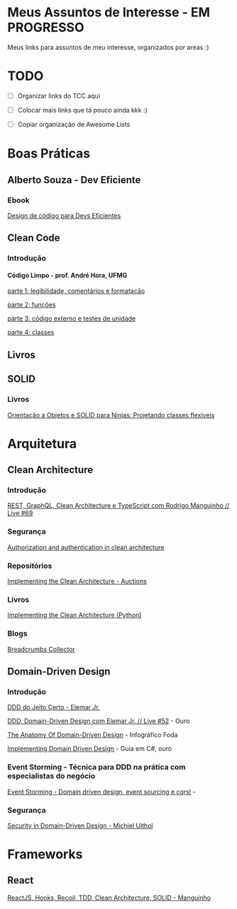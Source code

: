 # Meus Assuntos de Interesse - EM PROGRESSO
Meus links para assuntos de meu interesse, organizados por areas :)

# TODO
- [ ] Organizar links do TCC aqui 
- [ ] Colocar mais links que tá pouco ainda kkk :)
- [ ] Copiar organização de Awesome Lists


# Boas Práticas

## Alberto Souza - Dev Eficiente
### Ebook
[Design de código para 
Devs Eficientes](https://deveficiente.com/ebook)

## Clean Code

### Introdução
#### Código Limpo - prof. André Hora, UFMG

[parte 1: legibilidade, comentários e formatação](https://homepages.dcc.ufmg.br/~andrehora/teaching/es2/8-codigo-limpo-parte-1.pdf)

[parte 2: funções](https://homepages.dcc.ufmg.br/~andrehora/teaching/es2/9-codigo-limpo-parte-2.pdf)

[parte 3: código externo e testes de unidade](https://homepages.dcc.ufmg.br/~andrehora/teaching/es2/10-codigo-limpo-parte-3.pdf)

[parte 4: classes](https://homepages.dcc.ufmg.br/~andrehora/teaching/es2/11-codigo-limpo-parte-4.pdf)

## Livros


## SOLID

### Livros

[Orientação a Objetos e SOLID para Ninjas: Projetando classes flexíveis ](https://www.casadocodigo.com.br/products/livro-oo-solid)
# Arquitetura
## Clean Architecture

### Introdução

[REST, GraphQL, Clean Architecture e TypeScript com Rodrigo Manguinho // Live #69](https://www.youtube.com/watch?v=P0gpCCA8ZPs)

### Segurança
[Authorization and authentication in clean architecture](https://lessthan12ms.com/authorization-and-authentication-in-clean-architecture.html#authorization)

### Repositórios

[Implementing the Clean Architecture - Auctions](https://github.com/Enforcer/clean-architecture)
### Livros

[Implementing the Clean Architecture (Python)](https://leanpub.com/implementing-the-clean-architecture)

### Blogs

[Breadcrumbs Collector](https://breadcrumbscollector.tech/)
## Domain-Driven Design

### Introdução

[DDD do Jeito Certo - Elemar Jr.](https://www.youtube.com/watch?v=2X9Q97u4tUg&list=PLkpjQs-GfEMN8CHp7tIQqg6JFowrIX9ve)

[DDD, Domain-Driven Design com Elemar Jr. // Live #52](https://www.youtube.com/watch?v=NsQnmmIykoE) - Ouro

[The Anatomy Of Domain-Driven Design](https://leanpub.com/theanatomyofdomain-drivendesign) - Infográfico Foda

[Implementing Domain Driven Design](https://docs.abp.io/en/abp/4.0/Domain-Driven-Design-Implementation-Guide) - Guia em C#, ouro

### Event Storming - Técnica para DDD na prática com especialistas do negócio

[Event Storming - Domain driven design, event sourcing e cqrs!](https://www.youtube.com/watch?v=s8cvn2TUXoM) - 

### Segurança

[Security in Domain-Driven Design - Michiel Uithol](https://www.utwente.nl/en/eemcs/trese/graduation_projects/2008/Uithol.pdf)


# Frameworks

## React
[ReactJS, Hooks, Recoil, TDD, Clean Architecture, SOLID - Manguinho](https://www.udemy.com/course/react-com-mango/?couponCode=94FEF911E91AA808E306)
